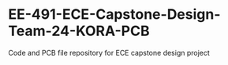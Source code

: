 # EE-491-ECE-Capstone-Design-Team-24-KORA-PCB
Code and PCB file repository for ECE capstone design project
